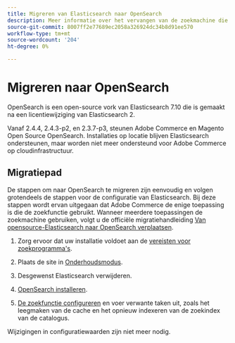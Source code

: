 ```yaml
---
title: Migreren van Elasticsearch naar OpenSearch
description: Meer informatie over het vervangen van de zoekmachine die wordt gebruikt voor installaties in Adobe Commerce en Magento Open Source.
source-git-commit: 8007ff2e77689ec2058a326924dc34b8d91ee570
workflow-type: tm+mt
source-wordcount: '204'
ht-degree: 0%

---
```



# Migreren naar OpenSearch

OpenSearch is een open-source vork van Elasticsearch 7.10 die is gemaakt na een licentiewijziging van Elasticsearch 2.

Vanaf 2.4.4, 2.4.3-p2, en 2.3.7-p3, steunen Adobe Commerce en Magento Open Source OpenSearch. Installaties op locatie blijven Elasticsearch ondersteunen, maar worden niet meer ondersteund voor Adobe Commerce op cloudinfrastructuur.

## Migratiepad

De stappen om naar OpenSearch te migreren zijn eenvoudig en volgen grotendeels de stappen voor de configuratie van Elasticsearch. Bij deze stappen wordt ervan uitgegaan dat Adobe Commerce de enige toepassing is die de zoekfunctie gebruikt. Wanneer meerdere toepassingen de zoekmachine gebruiken, volgt u de officiële migratiehandleiding [Van opensource-Elasticsearch naar OpenSearch verplaatsen](https://opensearch.org/blog/technical-posts/2021/10/moving-from-opensource-elasticsearch-to-opensearch/).

1. Zorg ervoor dat uw installatie voldoet aan de [vereisten voor zoekprogramma&#39;s](https://devdocs.magento.com/guides/v2.4/install-gde/prereq/elasticsearch.html).

1. Plaats de site in [Onderhoudsmodus](https://devdocs.magento.com/guides/v2.4/install-gde/install/cli/install-cli-subcommands-maint.html).

1. Desgewenst Elasticsearch verwijderen.

1. [OpenSearch installeren](https://opensearch.org/docs/latest/opensearch/install/important-settings/).

1. [De zoekfunctie configureren](https://devdocs.magento.com/guides/v2.4/config-guide/elasticsearch/configure-magento.html) en voer verwante taken uit, zoals het leegmaken van de cache en het opnieuw indexeren van de zoekindex van de catalogus.

Wijzigingen in configuratiewaarden zijn niet meer nodig.
